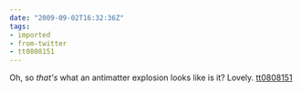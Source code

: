 ```yaml
---
date: "2009-09-02T16:32:36Z"
tags:
- imported
- from-twitter
- tt0808151
---
```

Oh, so *that's* what an antimatter explosion looks like is it? Lovely. [tt0808151](/tags/tt0808151)
